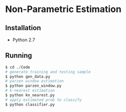 # Non-Parametric Estimation

## Installation

- Python 2.7

## Running

``` python
$ cd ./Code
# generate training and testing sample
$ python gen_data.py
# parzen window estimation 
$ python parzen_window.py
# k-nearest estimation
$ python kn_nearest.py
# apply estimated prob to classify
$ python classifier.py
```

